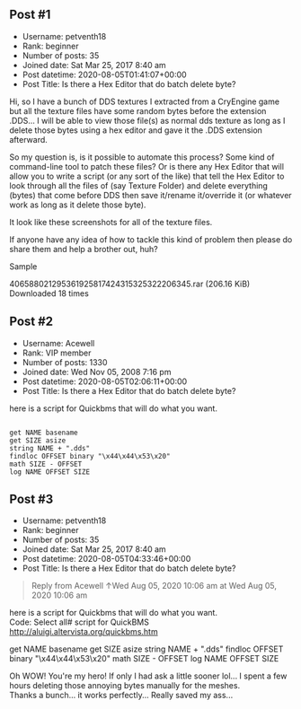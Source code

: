 ## Post #1
- Username: petventh18
- Rank: beginner
- Number of posts: 35
- Joined date: Sat Mar 25, 2017 8:40 am
- Post datetime: 2020-08-05T01:41:07+00:00
- Post Title: Is there a Hex Editor that do batch delete byte?

Hi, so I have a bunch of DDS textures I extracted from a CryEngine game but all the texture files have some random bytes before the extension .DDS...
I will be able to view those file(s) as normal dds texture as long as I delete those bytes using a hex editor and gave it the .DDS extension afterward. 

So my question is, is it possible to automate this process? Some kind of command-line tool to patch these files?
Or is there any Hex Editor that will allow you to write a script (or any sort of the like) that tell the Hex Editor to look through all the files of (say Texture Folder) and delete everything (bytes) that come before DDS then save it/rename it/override it (or whatever work as long as it delete those byte).

It look like these screenshots for all of the texture files.




If anyone have any idea of how to tackle this kind of problem then please do share them and help a brother out, huh?

Sample 

 406588021295361925817424315325322206345.rar
(206.16 KiB) Downloaded 18 times
## Post #2
- Username: Acewell
- Rank: VIP member
- Number of posts: 1330
- Joined date: Wed Nov 05, 2008 7:16 pm
- Post datetime: 2020-08-05T02:06:11+00:00
- Post Title: Is there a Hex Editor that do batch delete byte?

here is a script for Quickbms that will do what you want.  

```

get NAME basename
get SIZE asize
string NAME + ".dds"
findloc OFFSET binary "\x44\x44\x53\x20"
math SIZE - OFFSET
log NAME OFFSET SIZE

```
## Post #3
- Username: petventh18
- Rank: beginner
- Number of posts: 35
- Joined date: Sat Mar 25, 2017 8:40 am
- Post datetime: 2020-08-05T04:33:46+00:00
- Post Title: Is there a Hex Editor that do batch delete byte?

> Reply from Acewell ↑Wed Aug 05, 2020 10:06 am at Wed Aug 05, 2020 10:06 am
>
> 
here is a script for Quickbms that will do what you want.  
Code: Select all# script for QuickBMS http://aluigi.altervista.org/quickbms.htm

get NAME basename
get SIZE asize
string NAME + ".dds"
findloc OFFSET binary "\x44\x44\x53\x20"
math SIZE - OFFSET
log NAME OFFSET SIZE

Oh WOW! You're my hero! If only I had ask a little sooner lol... I spent a few hours deleting those annoying bytes manually for the meshes.  
Thanks a bunch... it works perfectly... Really saved my ass...

